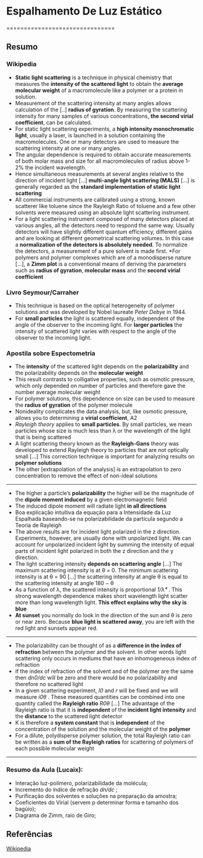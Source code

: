 # Espalhamento De Luz Estático
===============================

## Resumo
### Wikipedia

* **Static light scattering** is a technique in physical chemistry that measures the **intensity of the scattered light** to obtain the **average molecular weight** of a macromolecule like a polymer or a protein in solution. 
* Measurement of the scattering intensity at many angles allows calculation of the [..] **radius of gyration**. By measuring the scattering intensity for many samples of various concentrations, **the second virial coefficient**, can be calculated.
*  For static light scattering experiments, a **high intensity monochromatic light**, usually a laser, is launched in a solution containing the macromolecules. One or many detectors are used to measure the scattering intensity at one or many angles. 
* The angular dependence is required to obtain accurate measurements of both molar mass and size for all macromolecules of radius above 1-2% the incident wavelength. 
* Hence simultaneous measurements at several angles relative to the direction of incident light [...] **multi-angle light scattering (MALS)** [...] is generally regarded as the **standard implementation of static light scattering**
* All commercial instruments are calibrated using a strong, known scatterer like toluene since the Rayleigh Ratio of toluene and a few other solvents were measured using an absolute light scattering instrument.
* For a light scattering instrument composed of many detectors placed at various angles, all the detectors need to respond the same way. Usually detectors will have slightly different quantum efficiency, different gains and are looking at different geometrical scattering volumes. In this case a **normalization of the detectors is absolutely needed**. To normalize the detectors, a measurement of a pure solvent is made first.
*For polymers and polymer complexes which are of a monodisperse nature [...], a **Zimm plot** is a conventional means of deriving the parameters such as **radius of gyration**, **molecular mass** and the **second virial coefficient**

### Livro Seymour/Carraher
* This technique is based on the optical heterogeneity of polymer solutions and was developed by Nobel laureate *Peter Debye* in 1944.
* For **small particles** the light is scattered equally, independent of the angle of the observer to the incoming light. For **larger particles** the intensity of scattered light varies with respect to the angle of the observer to the incoming light.

### Apostila sobre Espectometria
* The **intensity** of the scattered light depends on the **polarizability** and the polarizability depends on the **molecular weight**
* This result contrasts to colligative properties, such as osmotic pressure, which only depended on number of particles and therefore gave the number average molecular weight
* For polymer solutions, this dependence on size can be used to measure the **radius of gyration** of the polymer molecule
* Nonideality complicates the data analysis, but, like osmotic pressure, allows you to determining a **virial coefficient**, A2
* *Rayleigh theory* applies to **small particles**. By small particles, we mean particles whose size is much less than λ or the wavelength of the light that is being scattered
* A light scattering theory known as the **Rayleigh-Gans** theory was developed to extend Rayleigh theory to particles that are not optically small [...] This correction technique is important for analyzing results on **polymer solutions**
* The other [extrapolation of the analysis] is an extrapolation to zero concentration to remove the effect of non-ideal solutions

-----------------------------------------------------------------------------------------

* The higher a particle’s **polarizability** the higher will be the magnitude of the **dipole moment induced** by a given electromagnetic field
* The induced dipole moment will radiate light **in all directions**
* Boa explicação intuitiva da equação para a Intensidade da Luz Espalhada baseando-se na polarizabilidade da partícula segundo a Teoria de Rayleigh
* The above results are for incident light polarized in the z direction. Experiments, however, are usually done with unpolarized light. We can account for unpolarized incident light by summing the intensity of equal parts of incident light polarized in both the z direction and the y direction.
* The light scattering intensity **depends on scattering angle** [...] The maximum scattering intensity is at θ = 0. The minimum scattering intensity is at θ = 90 [...] the scattering intensity at angle θ is equal to the scattering intensity at angle 180 − θ
* As a function of λ, the scattered intensity is proportional *1/λ⁴* . This strong wavelength dependence makes short wavelength light scatter more than long wavelength light. **This effect explains why the sky is blue**
* **At sunset** you normally do look in the direction of the sun and θ is zero or near zero. Because **blue light is scattered away**, you are left with the red light and sunsets appear red.

-----------------------------------------------------------------------------------------

* The polarizability can be thought of as a **difference in the index of refraction** between the polymer and the solvent. In other words light scattering only occurs in mediums that have an inhomogeneous index of refraction
* if the index of refraction of the solvent and of the polymer are the same then *dn0/dc* will be zero and there would be no polarizability and therefore no scattered light
* In a given scattering experiment, *I0* and *r* will be fixed and we will measure *i0θ* . These measured quantities can be combined into one quantity called the **Rayleigh ratio** *R0θ* [...] The advantage of the Rayleigh ratio is that it is **independent** of the **incident light intensity** and the **distance** to the scattered light detector
* K is therefore a **system constant** that is **independent** of the concentration of the solution and the molecular weight of the **polymer**
* For a dilute, polydisperse polymer solution, the total Rayleigh ratio can be written as a **sum of the Rayleigh ratios** for scattering of polymers of each possible molecular weight

-----------------------------------------------------------------------------------------

### Resumo da Aula (Lucaix):
* Interação luz-polímero, polarizabilidade da molécula;
* Incremento do índice de refração *dn/dc* ;
* Purificação dos solventes e soluções na preparação da amostra;
* Coeficientes do Virial (servem p determinar forma e tamanho dos bagúio);
* Diagrama de Zimm, raio de Giro;

## Referências
[Wikipedia](https://en.wikipedia.org/wiki/Static_light_scattering)

